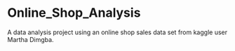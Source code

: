 # Online_Shop_Analysis
A data analysis project using an online shop sales data set from kaggle user Martha Dimgba.
